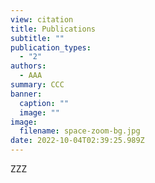 ```yaml
---
view: citation
title: Publications
subtitle: ""
publication_types:
  - "2"
authors:
  - AAA
summary: CCC
banner:
  caption: ""
  image: ""
image:
  filename: space-zoom-bg.jpg
date: 2022-10-04T02:39:25.989Z
---
```

Z﻿ZZ